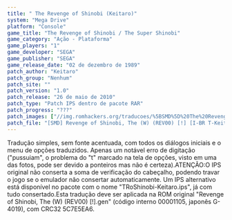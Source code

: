 ```yaml
---
title: " The Revenge of Shinobi (Keitaro)"
system: "Mega Drive"
platform: "Console"
game_title: "The Revenge of Shinobi / The Super Shinobi"
game_category: "Ação - Plataforma"
game_players: "1"
game_developer: "SEGA"
game_publisher: "SEGA"
game_release_date: "02 de dezembro de 1989"
patch_author: "Keitaro"
patch_group: "Nenhum"
patch_site: ""
patch_version: "1.0"
patch_release: "26 de maio de 2010"
patch_type: "Patch IPS dentro de pacote RAR"
patch_progress: "???"
patch_images: ["//img.romhackers.org/traducoes/%5BSMD%5D%20The%20Revenge%20of%20Shinobi%20-%20Keitaro%20-%201.png","//img.romhackers.org/traducoes/%5BSMD%5D%20The%20Revenge%20of%20Shinobi%20-%20Keitaro%20-%202.png","//img.romhackers.org/traducoes/%5BSMD%5D%20The%20Revenge%20of%20Shinobi%20-%20Keitaro%20-%203.png"]
patch_file: "[SMD] Revenge of Shinobi, The (W) (REV00) [!] [I-BR T-Keitaro V-1.0 A-2010].rar"
---
```

Tradução simples, sem fonte acentuada, com todos os diálogos iniciais e o menu de opções traduzidos. Apenas um notável erro de digitação ("pussuiam", o problema do "t" marcado na tela de opções, visto em uma das fotos, pode ser devido a ponteiros mas não é certeza).ATENÇÃO:O IPS original não conserta a soma de verificação do cabeçalho, podendo travar o jogo se o emulador não consertar automaticamente. Um IPS alternativo está disponível no pacote com o nome "TRoShinobi-Keitaro.ips", já com tudo consertado.Esta tradução deve ser aplicada na ROM original "Revenge of Shinobi, The (W) (REV00) [!].gen" (código interno 00001105, japonês G-4019), com CRC32 5C7E5EA6.